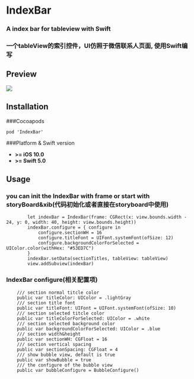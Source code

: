 # IndexBar
### A index bar for tableview with Swift

### 一个tableView的索引控件，UI仿照于微信联系人页面, 使用Swift编写


## Preview

![](https://github.com/rainedAllNight/IndexBar/blob/master/%E5%9B%BE%E5%83%8F.gif)

## Installation 

###Cocoapods

````
pod 'IndexBar'

````

###Platform & Swift version

* **>= iOS 10.0**
* **>= Swift 5.0**

## Usage 

### you can init the IndexBar with frame or start with storyBoard&xib(代码初始化或者直接在storyboard中使用)

````
        let indexBar = IndexBar(frame: CGRect(x: view.bounds.width - 24, y: 0, width: 40, height: view.bounds.height))
        indexBar.configure = { configure in
            configure.sectionWH = 16
            configure.titleFont = UIFont.systemFont(ofSize: 12)
            configure.backgroundColorForSelected = UIColor.color(withHex: "#53ED7C")
        }
        indexBar.setData(sectionTitles, tableView: tableView)
        view.addSubview(indexBar)

````

### IndexBar configure(相关配置项)

```
    /// section normal titcle color
    public var titleColor: UIColor = .lightGray
    /// section title font
    public var titleFont: UIFont = UIFont.systemFont(ofSize: 10)
    /// section selected titcle color
    public var titleColorForSelected: UIColor = .white
    /// section selected background color
    public var backgroundColorForSelected: UIColor = .blue
    /// section width&height
    public var sectionWH: CGFloat = 16
    /// section vertical spacing
    public var sectionSpacing: CGFloat = 4
    /// show bubble view, default is true
    public var showBubble = true
    /// the configure of the bubble view
    public var bubbleConfigure = BubbleConfigure()


```








